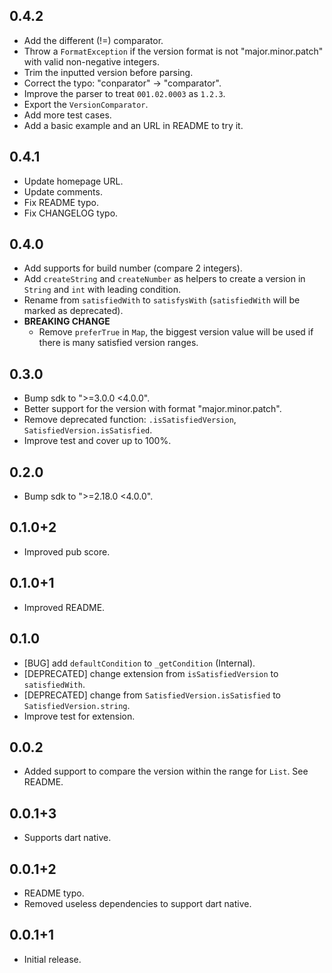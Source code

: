 ## 0.4.2

* Add the different (!=) comparator.
* Throw a `FormatException` if the version format is not "major.minor.patch" with valid non-negative integers.
* Trim the inputted version before parsing.
* Correct the typo: "conparator" -> "comparator".
* Improve the parser to treat `001.02.0003` as `1.2.3`.
* Export the `VersionComparator`.
* Add more test cases.
* Add a basic example and an URL in README to try it.

## 0.4.1

* Update homepage URL.
* Update comments.
* Fix README typo.
* Fix CHANGELOG typo.

## 0.4.0

* Add supports for build number (compare 2 integers).
* Add `createString` and `createNumber` as helpers to create a version in `String` and `int` with leading condition.
* Rename from `satisfiedWith` to `satisfysWith` (`satisfiedWith` will be marked as deprecated).
* **BREAKING CHANGE**
  * Remove `preferTrue` in `Map`, the biggest version value will be used if there is many satisfied version ranges.

## 0.3.0

* Bump sdk to ">=3.0.0 <4.0.0".
* Better support for the version with format "major.minor.patch".
* Remove deprecated function: `.isSatisfiedVersion`, `SatisfiedVersion.isSatisfied`.
* Improve test and cover up to 100%.

## 0.2.0

* Bump sdk to ">=2.18.0 <4.0.0".

## 0.1.0+2

* Improved pub score.

## 0.1.0+1

* Improved README.

## 0.1.0

* [BUG] add `defaultCondition` to `_getCondition` (Internal).
* [DEPRECATED] change extension from `isSatisfiedVersion` to `satisfiedWith`.
* [DEPRECATED] change from `SatisfiedVersion.isSatisfied` to `SatisfiedVersion.string`.
* Improve test for extension.

## 0.0.2

* Added support to compare the version within the range for `List`. See README.

## 0.0.1+3

* Supports dart native.

## 0.0.1+2

* README typo.
* Removed useless dependencies to support dart native.

## 0.0.1+1

* Initial release.
